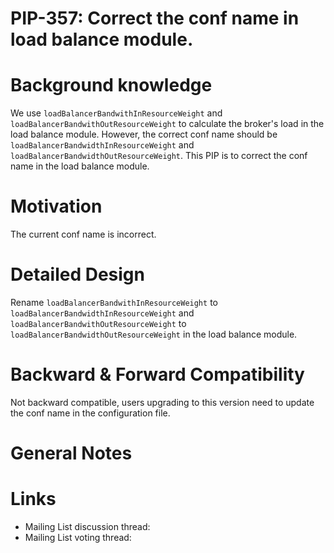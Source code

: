 # PIP-357: Correct the conf name in load balance module.

# Background knowledge

We use `loadBalancerBandwithInResourceWeight` and `loadBalancerBandwithOutResourceWeight` to calculate the broker's load in the load balance module. However, the correct conf name should be `loadBalancerBandwidthInResourceWeight` and `loadBalancerBandwidthOutResourceWeight`. This PIP is to correct the conf name in the load balance module.

# Motivation

The current conf name is incorrect.


# Detailed Design

Rename `loadBalancerBandwithInResourceWeight` to `loadBalancerBandwidthInResourceWeight` and `loadBalancerBandwithOutResourceWeight` to `loadBalancerBandwidthOutResourceWeight` in the load balance module.

# Backward & Forward Compatibility

Not backward compatible, users upgrading to this version need to update the conf name in the configuration file.

# General Notes

# Links

<!--
Updated afterwards
-->
* Mailing List discussion thread:
* Mailing List voting thread:
